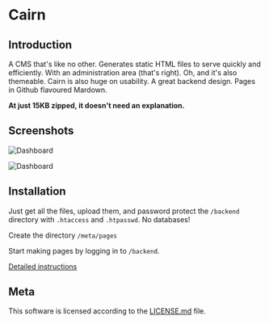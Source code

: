 Cairn
=====

Introduction
------------

A CMS that's like no other. Generates static HTML files to serve quickly and efficiently.
With an administration area (that's right). Oh, and it's also themeable.
Cairn is also huge on usability. A great backend design. Pages in Github flavoured Mardown.

**At just 15KB zipped, it doesn't need an explanation.**

Screenshots
-----------

![Dashboard](http://cairn.lfred.info/backend.png)

![Dashboard](http://cairn.lfred.info/edit.png)


Installation
------------

Just get all the files, upload them, and password protect the `/backend` directory with `.htaccess` and `.htpasswd`.
No databases!

Create the directory `/meta/pages`

Start making pages by logging in to `/backend`.

[Detailed instructions](https://github.com/alfredxing/cairn/wiki/Installation-&-Setup)

Meta
----

This software is licensed according to the [LICENSE.md](https://raw.github.com/alfredxing/cairn/master/LICENSE.md) file.
